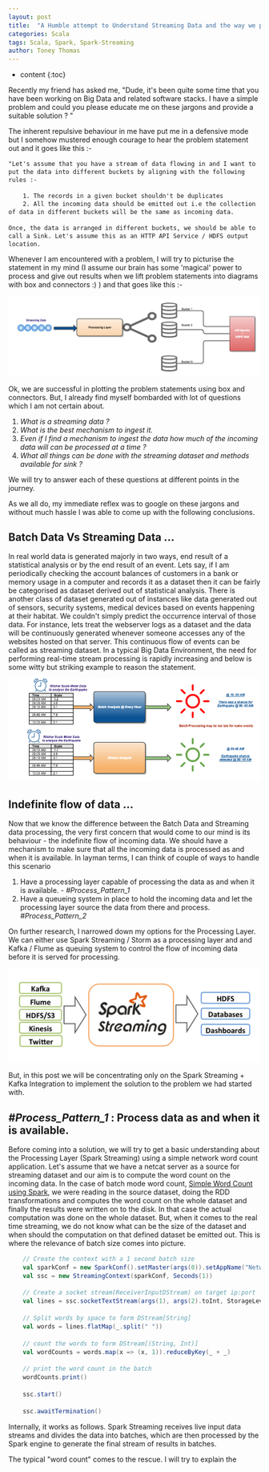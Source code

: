 ```yaml
---
layout: post
title:  "A Humble attempt to Understand Streaming Data and the way we process it!"
categories: Scala
tags: Scala, Spark, Spark-Streaming
author: Toney Thomas
---
```


* content
{:toc} 

Recently my friend has asked me, "Dude, it's been quite some time that you have been working on Big Data and related software 
stacks. I have a simple problem and could you please educate me on these jargons and provide a suitable solution ? " 

The inherent repulsive behaviour in me have put me in a defensive mode but I somehow mustered enough courage to hear the problem statement out and 
it goes like this :-

```
"Let's assume that you have a stream of data flowing in and I want to put the data into different buckets by aligning with the following rules :-

    1. The records in a given bucket shouldn't be duplicates 
    2. All the incoming data should be emitted out i.e the collection of data in different buckets will be the same as incoming data. 
    
Once, the data is arranged in different buckets, we should be able to call a Sink. Let's assume this as an HTTP API Service / HDFS output location.     
```

Whenever I am encountered with a problem, I will try to picturise the statement in my mind (I assume our brain has some 'magical' power
to process and give out results when we lift problem statements into diagrams with box and connectors :) ) and that goes like this :-
 
![Problem Statement](/images/sparkstreaming_ps1.png) 

Ok, we are successful in plotting the problem statements using box and connectors. But, I already find myself bombarded with lot of 
questions which I am not certain about.

1. *What is a streaming data ?* 
2. *What is the best mechanism to ingest it.* 
3. *Even if I find a mechanism to ingest the data how much of the incoming data will can be processed at a time ?* 
4. *What all things can be done with the streaming dataset and methods available for sink ?* 

We will try to answer each of these questions at different points in the journey. 

As we all do, my immediate reflex was to google on these jargons and without much hassle I was able to come up with the 
following conclusions.
 
## Batch Data Vs Streaming Data ...

In real world data is generated majorly in two ways, end result of a statistical analysis or by the end result of an event. Lets say,
if I am periodically checking the account balances of customers in a bank or memory usage in a computer and records it as a dataset then 
it can be fairly be categorised as dataset derived out of statistical analysis. There is another class of dataset generated out of instances like
data generated out of sensors, security systems, medical devices based on events happening at their habitat. We couldn't simply predict the occurrence interval of those
data. For instance, lets treat the webserver logs as a dataset and the data will be continuously generated whenever someone accesses any of the
websites hosted on that server. This continuous flow of events can be called as streaming dataset. In a typical Big Data Environment, the need 
for performing real-time stream processing is rapidly increasing and below is some witty but striking example to reason the statement. 

![Strem Vs Batch](/images/streamvsbatch.png)
        
## Indefinite flow of data ...
 
Now that we know the difference between the Batch Data and Streaming data processing, the very first concern that would come to our mind is its
behaviour - the indefinite flow of incoming data. We should have a mechanism to make sure that all the incoming data is processed as and when it 
is available. In layman terms, I can think of couple of ways to handle this scenario 

1. Have a processing layer capable of processing the data as and when it is available. - _#Process_Pattern_1_
2. Have a queueing system in place to hold the incoming data and let the processing layer source the data from there and process. _#Process_Pattern_2_  
   
On further research, I narrowed down my options for the Processing Layer. We can either use Spark Streaming / Storm as a processing layer and 
and Kafka / Flume as queuing system to control the flow of incoming data before it is served for processing.
 
 ![Spark Streaming Architecture](/images/SparkStreamingDiag.png) 

But, in this post we will be concentrating only on the Spark Streaming + Kafka Integration to implement the solution to the problem we had started with.  

## _#Process_Pattern_1_ : Process data as and when it is available. 

Before coming into a solution, we will try to get a basic understanding about the Processing Layer (Spark Streaming) using a simple 
network word count application. Let's assume that we have a netcat server as a source for streaming dataset and our aim is to compute the
word count on the incoming data. In the case of batch mode word count, [Simple Word Count using Spark](), we were reading in the source dataset,
doing the RDD transformations and computes the word count on the whole dataset and finally the results were written on to the disk. In that 
case the actual computation was done on the whole dataset. But, when it comes to the real time streaming, we do not know what can be the size 
of the dataset and when should the computation on that defined dataset be emitted out. This is where the relevance of batch size comes into picture. 

```scala
    // Create the context with a 1 second batch size
    val sparkConf = new SparkConf().setMaster(args(0)).setAppName("NetworkWordCount")
    val ssc = new StreamingContext(sparkConf, Seconds(1))
    
    // Create a socket stream(ReceiverInputDStream) on target ip:port
    val lines = ssc.socketTextStream(args(1), args(2).toInt, StorageLevel.MEMORY_AND_DISK_SER)
    
    // Split words by space to form DStream[String]
    val words = lines.flatMap(_.split(" "))
    
    // count the words to form DStream[(String, Int)]
    val wordCounts = words.map(x => (x, 1)).reduceByKey(_ + _)
    
    // print the word count in the batch
    wordCounts.print()
    
    ssc.start()
    
    ssc.awaitTermination()
 ```
 
Internally, it works as follows. Spark Streaming receives live input data streams and divides the data into batches, which 
are then processed by the Spark engine to generate the final stream of results in batches.


The typical "word count" comes to the rescue. I will try to explain the  
